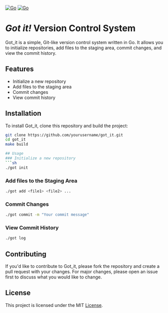 [![Go](https://github.com/andrelcunha/got_it/actions/workflows/go.yml/badge.svg)](https://github.com/andrelcunha/got_it/actions/workflows/go.yml) [![Go](https://github.com/andrelcunha/got_it/actions/workflows/go.yml/badge.svg)](https://github.com/andrelcunha/got_it/actions/workflows/go.yml)
# *Got it!* Version Control System

Got_it is a simple, Git-like version control system written in Go. It allows you to initialize repositories, add files to the staging area, commit changes, and view the commit history.

## Features

- Initialize a new repository
- Add files to the staging area
- Commit changes
- View commit history

## Installation

To install Got_it, clone this repository and build the project:

```sh
git clone https://github.com/yourusername/got_it.git
cd got_it
make build

## Usage
### Initialize a new repository
```sh
./got init
```
### Add files to the Staging Area
```sh
./got add <file1> <file2> ...
```
### Commit Changes
```sh
./got commit -m "Your commit message"
```
### View Commit History
```sh
./got log
```
## Contributing
If you'd like to contribute to Got_it, please fork the repository and create a pull request with your changes. For major changes, please open an issue first to discuss what you would like to change.
## License
This project is licensed under the MIT [License](https://github.com/andrelcunha/got_it/blob/main/LICENSE).
